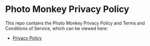 # Photo Monkey Privacy Policy

This repo contains the Photo Monkey Privacy Policy and Terms and Conditions of Service, which can be viewed here:

 * [Privacy Policy](https://chesapeaketechnology.github.io/photo-monkey-privacy-policy/)